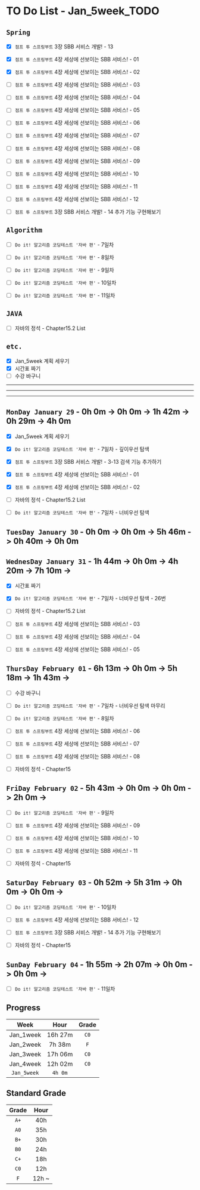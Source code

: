 # TO Do List - Jan_5week_TODO


## `Spring`
- [x] `점프 투 스프링부트` 3장 SBB 서비스 개발! - 13
- [x] `점프 투 스프링부트` 4장 세상에 선보이는 SBB 서비스! - 01
- [x] `점프 투 스프링부트` 4장 세상에 선보이는 SBB 서비스! - 02
- [ ] `점프 투 스프링부트` 4장 세상에 선보이는 SBB 서비스! - 03
- [ ] `점프 투 스프링부트` 4장 세상에 선보이는 SBB 서비스! - 04
- [ ] `점프 투 스프링부트` 4장 세상에 선보이는 SBB 서비스! - 05
- [ ] `점프 투 스프링부트` 4장 세상에 선보이는 SBB 서비스! - 06
- [ ] `점프 투 스프링부트` 4장 세상에 선보이는 SBB 서비스! - 07
- [ ] `점프 투 스프링부트` 4장 세상에 선보이는 SBB 서비스! - 08
- [ ] `점프 투 스프링부트` 4장 세상에 선보이는 SBB 서비스! - 09
- [ ] `점프 투 스프링부트` 4장 세상에 선보이는 SBB 서비스! - 10
- [ ] `점프 투 스프링부트` 4장 세상에 선보이는 SBB 서비스! - 11
- [ ] `점프 투 스프링부트` 4장 세상에 선보이는 SBB 서비스! - 12
- [ ] `점프 투 스프링부트` 3장 SBB 서비스 개발! - 14 추가 기능 구현해보기


## `Algorithm`
- [ ] `Do it! 알고리즘 코딩테스트 '자바 편'` - 7일차
- [ ] `Do it! 알고리즘 코딩테스트 '자바 편'` - 8일차
- [ ] `Do it! 알고리즘 코딩테스트 '자바 편'` - 9일차
- [ ] `Do it! 알고리즘 코딩테스트 '자바 편'` - 10일차
- [ ] `Do it! 알고리즘 코딩테스트 '자바 편'` - 11일차


## `JAVA`
- [ ] 자바의 정석 - Chapter15.2 List


## `etc.`
- [x] Jan_5week 계획 세우기
- [x] 시간표 짜기
- [ ] 수강 바구니

---
---
---

## `MonDay January 29` - 0h 0m -> 0h 0m -> 1h 42m -> 0h 29m -> 4h 0m
- [x] Jan_5week 계획 세우기
- [x] `Do it! 알고리즘 코딩테스트 '자바 편'` - 7일차 - 깊이우선 탐색
- [x] `점프 투 스프링부트` 3장 SBB 서비스 개발! - 3-13 검색 기능 추가하기
- [x] `점프 투 스프링부트` 4장 세상에 선보이는 SBB 서비스! - 01
- [x] `점프 투 스프링부트` 4장 세상에 선보이는 SBB 서비스! - 02
- [ ] 자바의 정석 - Chapter15.2 List
- [ ] `Do it! 알고리즘 코딩테스트 '자바 편'` - 7일차 - 너비우선 탐색


## `TuesDay January 30` - 0h 0m -> 0h 0m -> 5h 46m -> 0h 40m -> 0h 0m



## `WednesDay January 31` - 1h 44m -> 0h 0m -> 4h 20m -> 7h 10m -> 
- [x] 시간표 짜기
- [x] `Do it! 알고리즘 코딩테스트 '자바 편'` - 7일차 - 너비우선 탐색 - 26번
- [ ] 자바의 정석 - Chapter15.2 List
- [ ] `점프 투 스프링부트` 4장 세상에 선보이는 SBB 서비스! - 03
- [ ] `점프 투 스프링부트` 4장 세상에 선보이는 SBB 서비스! - 04
- [ ] `점프 투 스프링부트` 4장 세상에 선보이는 SBB 서비스! - 05


## `ThursDay February 01` - 6h 13m -> 0h 0m -> 5h 18m -> 1h 43m ->
- [ ] 수강 바구니
- [ ] `Do it! 알고리즘 코딩테스트 '자바 편'` - 7일차 - 너비우선 탐색 마무리
- [ ] `Do it! 알고리즘 코딩테스트 '자바 편'` - 8일차
- [ ] `점프 투 스프링부트` 4장 세상에 선보이는 SBB 서비스! - 06
- [ ] `점프 투 스프링부트` 4장 세상에 선보이는 SBB 서비스! - 07
- [ ] `점프 투 스프링부트` 4장 세상에 선보이는 SBB 서비스! - 08
- [ ] 자바의 정석 - Chapter15


## `FriDay February 02` - 5h 43m -> 0h 0m -> 0h 0m -> 2h 0m ->
- [ ] `Do it! 알고리즘 코딩테스트 '자바 편'` - 9일차
- [ ] `점프 투 스프링부트` 4장 세상에 선보이는 SBB 서비스! - 09
- [ ] `점프 투 스프링부트` 4장 세상에 선보이는 SBB 서비스! - 10
- [ ] `점프 투 스프링부트` 4장 세상에 선보이는 SBB 서비스! - 11
- [ ] 자바의 정석 - Chapter15


## `SaturDay February 03` - 0h 52m -> 5h 31m -> 0h 0m -> 0h 0m ->
- [ ] `Do it! 알고리즘 코딩테스트 '자바 편'` - 10일차
- [ ] `점프 투 스프링부트` 4장 세상에 선보이는 SBB 서비스! - 12
- [ ] `점프 투 스프링부트` 3장 SBB 서비스 개발! - 14 추가 기능 구현해보기
- [ ] 자바의 정석 - Chapter15


## `SunDay February 04` - 1h 55m -> 2h 07m -> 0h 0m -> 0h 0m -> 
- [ ] `Do it! 알고리즘 코딩테스트 '자바 편'` - 11일차


## Progress
| Week | Hour | Grade |
|:---:|:---:|:---:|
|Jan_1week|16h 27m|`C0`|
|Jan_2week|7h 38m|`F`|
|Jan_3week|17h 06m|`C0`|
|Jan_4week|12h 02m|`C0`|
|`Jan_5week`|`4h 0m`||


## Standard Grade

| Grade | Hour |
|:---:|:---:|
|`A+`|40h|
|`A0`|35h|
|`B+`|30h|
|`B0`|24h|
|`C+`|18h|
|`C0`|12h|
|`F`|12h ~|


